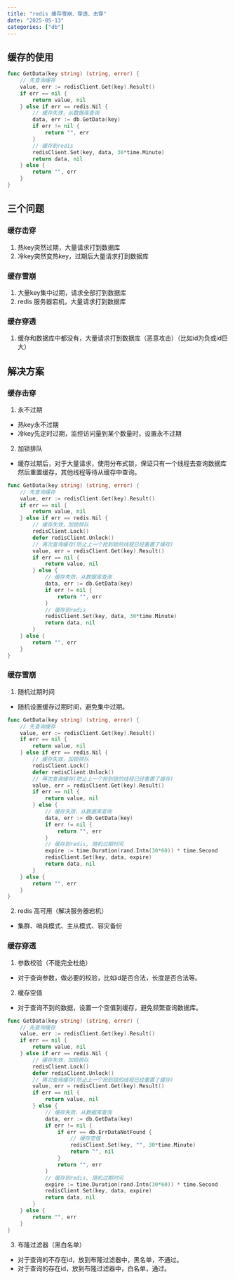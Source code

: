 ```yaml
---
title: "redis 缓存雪崩、穿透、击穿"
date: "2025-05-13"
categories: ["db"]
---
```


## 缓存的使用
```go
func GetData(key string) (string, error) {
    // 先查询缓存
    value, err := redisClient.Get(key).Result()
    if err == nil {
        return value, nil
    } else if err == redis.Nil {
        // 缓存失效，从数据库查询
        data, err := db.GetData(key)
        if err != nil {
            return "", err
        }
        // 缓存到redis
        redisClient.Set(key, data, 30*time.Minute)
        return data, nil
    } else {
        return "", err
    }
}
```

## 三个问题

### 缓存击穿
1. 热key突然过期，大量请求打到数据库
2. 冷key突然变热key，过期后大量请求打到数据库

### 缓存雪崩
1. 大量key集中过期，请求全部打到数据库
2. redis 服务器宕机，大量请求打到数据库

### 缓存穿透
1. 缓存和数据库中都没有，大量请求打到数据库（恶意攻击）（比如id为负或id巨大）

## 解决方案

### 缓存击穿
1. 永不过期
* 热key永不过期
* 冷key先定时过期，监控访问量到某个数量时，设置永不过期

2. 加锁排队
* 缓存过期后，对于大量请求，使用分布式锁，保证只有一个线程去查询数据库然后重置缓存，其他线程等待从缓存中查询。
```go
func GetData(key string) (string, error) {
    // 先查询缓存
    value, err := redisClient.Get(key).Result()
    if err == nil {
        return value, nil
    } else if err == redis.Nil {
        // 缓存失效，加锁排队
        redisClient.Lock()
        defer redisClient.Unlock()
        // 再次查询缓存(防止上一个抢到锁的线程已经重置了缓存)
        value, err = redisClient.Get(key).Result()
        if err == nil {
            return value, nil
        } else {
            // 缓存失效，从数据库查询
            data, err := db.GetData(key)
            if err != nil {
                return "", err
            }
            // 缓存到redis
            redisClient.Set(key, data, 30*time.Minute)
            return data, nil
        }
    } else {
        return "", err
    }
}
```

### 缓存雪崩
1. 随机过期时间
* 随机设置缓存过期时间，避免集中过期。
```go
func GetData(key string) (string, error) {
    // 先查询缓存
    value, err := redisClient.Get(key).Result()
    if err == nil {
        return value, nil
    } else if err == redis.Nil {
        // 缓存失效，加锁排队
        redisClient.Lock()
        defer redisClient.Unlock()
        // 再次查询缓存(防止上一个抢到锁的线程已经重置了缓存)
        value, err = redisClient.Get(key).Result()
        if err == nil {
            return value, nil
        } else {
            // 缓存失效，从数据库查询
            data, err := db.GetData(key)
            if err != nil {
                return "", err
            }
            // 缓存到redis, 随机过期时间
            expire := time.Duration(rand.Intn(30*60)) * time.Second
            redisClient.Set(key, data, expire)
            return data, nil
        }
    } else {
        return "", err
    }
}
```
2. redis 高可用（解决服务器宕机）
* 集群、哨兵模式、主从模式、容灾备份

### 缓存穿透
1. 参数校验（不能完全杜绝）
* 对于查询参数，做必要的校验，比如id是否合法，长度是否合法等。

2. 缓存空值
* 对于查询不到的数据，设置一个空值到缓存，避免频繁查询数据库。
```go
func GetData(key string) (string, error) {
    // 先查询缓存
    value, err := redisClient.Get(key).Result()
    if err == nil {
        return value, nil
    } else if err == redis.Nil {
        // 缓存失效，加锁排队
        redisClient.Lock()
        defer redisClient.Unlock()
        // 再次查询缓存(防止上一个抢到锁的线程已经重置了缓存)
        value, err = redisClient.Get(key).Result()
        if err == nil {
            return value, nil
        } else {
            // 缓存失效，从数据库查询
            data, err := db.GetData(key)
            if err != nil {
                if err == db.ErrDataNotFound {
                    // 缓存空值
                    redisClient.Set(key, "", 30*time.Minute)
                    return "", nil
                }
                return "", err
            }
            // 缓存到redis, 随机过期时间
            expire := time.Duration(rand.Intn(30*60)) * time.Second
            redisClient.Set(key, data, expire)
            return data, nil
        }
    } else {
        return "", err
    }
}
```
3. 布隆过滤器（黑白名单）
* 对于查询的不存在id，放到布隆过滤器中，黑名单，不通过。
* 对于查询的存在id，放到布隆过滤器中，白名单，通过。

